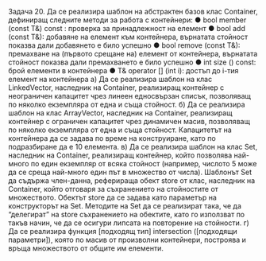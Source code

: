 Задача 20. Да се реализира шаблон на абстрактен базов клас Container<T>, дефиниращ
следните методи за работа с контейнери:
● bool member (const T&) const : проверка за принадлежност на елемент
● bool add (const T&): добавяне на елемент към контейнера, върнатата стойност
показва дали добавянето е било успешно
● bool remove (const T&): премахване на (първото срещане на) елемент от
контейнера, върнатата стойност показва дали премахването е било успешно
● int size () const: брой елементи в контейнера
● T& operator [] (int i): достъп до i-тия елемент на контейнера
а) Да се реализира шаблон на клас LinkedVector<T>, наследник на Container<T>,
реализиращ контейнер с неограничен капацитет чрез линеен едносвързан списък,
позволяващ по няколко екземпляра от една и съща стойност.
б) Да се реализира шаблон на клас ArrayVector<T>, наследник на Container<T>,
реализиращ контейнер с ограничен капацитет чрез динамичен масив, позволяващ по
няколко екземпляра от една и съща стойност. Капацитетът на контейнера да се задава по
време на конструиране, като по подразбиране да е 10 елемента.
в) Да се реализира шаблон на клас Set<T>, наследник на Container<T>, реализиращ
контейнер, който позволява най-много по един екземпляр от всяка стойност (например,
числото 5 може да се среща най-много един път в множество от числа). Шаблонът Set<T>
да съдържа член-данна, реферираща обект store от клас, наследник на Container<T>,
който отговаря за съхранението на стойностите от множеството. Обектът store да се
задава като параметър на конструкторът на Set<T>. Методите на Set<T> да се реализират
така, че да “делегират” на store съхранението на обектите, като го използват по такъв
начин, че да се осигури липсата на повторение на стойности.
г) Да се реализира функция
[подходящ тип] intersection ([подходящи параметри]),
която по масив от произволни контейнери, построява и връща множеството от общите им
елементи.
